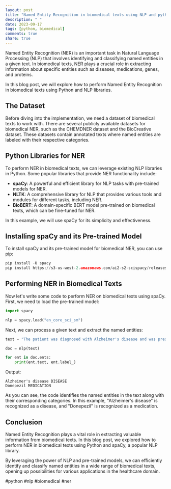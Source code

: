 ```yaml
---
layout: post
title: "Named Entity Recognition in biomedical texts using NLP and python"
description: " "
date: 2023-09-17
tags: [python, biomedical]
comments: true
share: true
---
```


Named Entity Recognition (NER) is an important task in Natural Language Processing (NLP) that involves identifying and classifying named entities in a given text. In biomedical texts, NER plays a crucial role in extracting information about specific entities such as diseases, medications, genes, and proteins.

In this blog post, we will explore how to perform Named Entity Recognition in biomedical texts using Python and NLP libraries.

## The Dataset
Before diving into the implementation, we need a dataset of biomedical texts to work with. There are several publicly available datasets for biomedical NER, such as the CHEMDNER dataset and the BioCreative dataset. These datasets contain annotated texts where named entities are labeled with their respective categories.

## Python Libraries for NER
To perform NER in biomedical texts, we can leverage existing NLP libraries in Python. Some popular libraries that provide NER functionality include:

- **spaCy**: A powerful and efficient library for NLP tasks with pre-trained models for NER.
- **NLTK**: A comprehensive library for NLP that provides various tools and modules for different tasks, including NER.
- **BioBERT**: A domain-specific BERT model pre-trained on biomedical texts, which can be fine-tuned for NER.

In this example, we will use spaCy for its simplicity and effectiveness.

## Installing spaCy and its Pre-trained Model
To install spaCy and its pre-trained model for biomedical NER, you can use pip:

```python
pip install -U spacy
pip install https://s3-us-west-2.amazonaws.com/ai2-s2-scispacy/releases/v0.4.0/en_core_sci_sm-0.4.0.tar.gz
```

## Performing NER in Biomedical Texts
Now let's write some code to perform NER on biomedical texts using spaCy. First, we need to load the pre-trained model:

```python
import spacy

nlp = spacy.load("en_core_sci_sm")
```

Next, we can process a given text and extract the named entities:

```python
text = "The patient was diagnosed with Alzheimer's disease and was prescribed Donepezil."

doc = nlp(text)

for ent in doc.ents:
    print(ent.text, ent.label_)
```

Output:
```
Alzheimer's disease DISEASE
Donepezil MEDICATION
```

As you can see, the code identifies the named entities in the text along with their corresponding categories. In this example, "Alzheimer's disease" is recognized as a disease, and "Donepezil" is recognized as a medication.

## Conclusion
Named Entity Recognition plays a vital role in extracting valuable information from biomedical texts. In this blog post, we explored how to perform NER in biomedical texts using Python and spaCy, a popular NLP library.

By leveraging the power of NLP and pre-trained models, we can efficiently identify and classify named entities in a wide range of biomedical texts, opening up possibilities for various applications in the healthcare domain.

#python #nlp #biomedical #ner